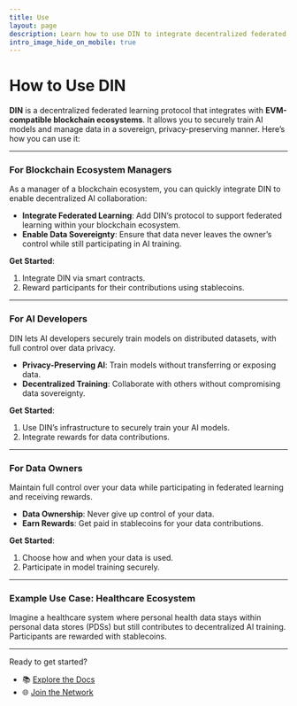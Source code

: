 ```yaml
---
title: Use  
layout: page  
description: Learn how to use DIN to integrate decentralized federated learning with EVM-compatible blockchain ecosystems, ensuring privacy-preserving AI training and data sovereignty.  
intro_image_hide_on_mobile: true  
---
```


# How to Use DIN

**DIN** is a decentralized federated learning protocol that integrates with **EVM-compatible blockchain ecosystems**. It allows you to securely train AI models and manage data in a sovereign, privacy-preserving manner. Here’s how you can use it:

---

### For Blockchain Ecosystem Managers

As a manager of a blockchain ecosystem, you can quickly integrate DIN to enable decentralized AI collaboration:

- **Integrate Federated Learning**: Add DIN’s protocol to support federated learning within your blockchain ecosystem.
- **Enable Data Sovereignty**: Ensure that data never leaves the owner’s control while still participating in AI training.

**Get Started**:  
1. Integrate DIN via smart contracts.
2. Reward participants for their contributions using stablecoins.

---

### For AI Developers

DIN lets AI developers securely train models on distributed datasets, with full control over data privacy.

- **Privacy-Preserving AI**: Train models without transferring or exposing data.
- **Decentralized Training**: Collaborate with others without compromising data sovereignty.

**Get Started**:  
1. Use DIN’s infrastructure to securely train your AI models.
2. Integrate rewards for data contributions.

---

### For Data Owners

Maintain full control over your data while participating in federated learning and receiving rewards.

- **Data Ownership**: Never give up control of your data.
- **Earn Rewards**: Get paid in stablecoins for your data contributions.

**Get Started**:  
1. Choose how and when your data is used.
2. Participate in model training securely.

---

### Example Use Case: Healthcare Ecosystem

Imagine a healthcare system where personal health data stays within personal data stores (PDSs) but still contributes to decentralized AI training. Participants are rewarded with stablecoins.

---

Ready to get started?  
- 📚 [Explore the Docs](https://DIN.github.io/docs/)  
- 🌐 [Join the Network](https://DIN.github.io/contact/)  
